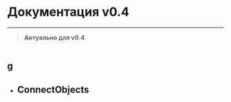 # Документация v0.4
---------------
> **Актуально для v0.4**

 |      |
 |:-----|
 
## g
* ## ConnectObjects
